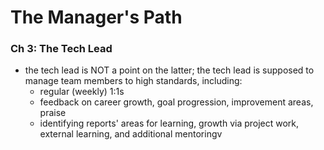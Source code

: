# The Manager's Path

### Ch 3: The Tech Lead

* the tech lead is NOT a point on the latter; the tech lead is supposed to manage team members to high standards, including:
  * regular (weekly) 1:1s
  * feedback on career growth, goal progression, improvement areas, praise
  * identifying reports' areas for learning, growth via project work, external learning, and additional mentoringv